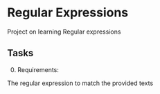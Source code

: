 # Regular Expressions

Project on learning Regular expressions 

## Tasks
0. Requirements:

The regular expression to match the provided texts

